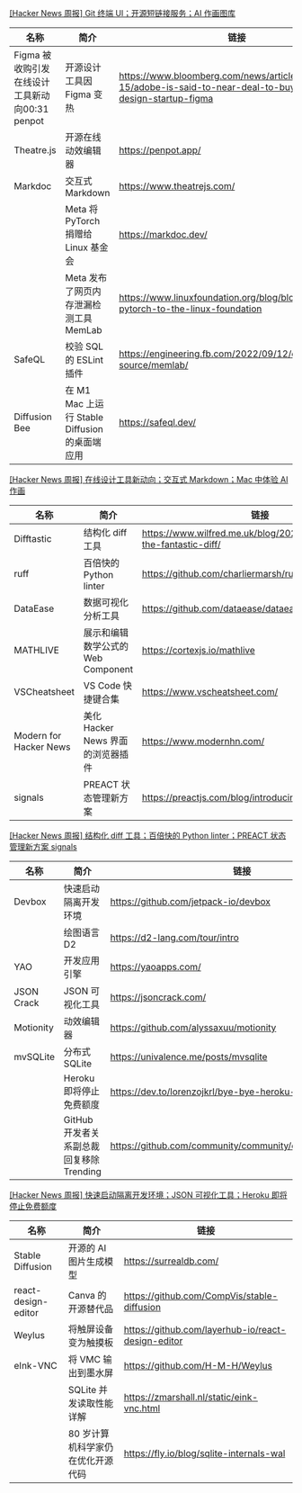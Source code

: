[[Hacker News 周报] Git 终端 UI；开源短链接服务；AI 作画图库](https://www.bilibili.com/video/BV1Je4y1r7B4)
            <table>            <theader>
                <th>名称</th>
                <th>简介</th>
                <th>链接</th>
            </theader>            <tbody>                <tr>
                    <td>Figma 被收购引发在线设计工具新动向00:31 penpot</td>
                    <td>开源设计工具因 Figma 变热</td>
                    <td>https://www.bloomberg.com/news/articles/2022-09-15/adobe-is-said-to-near-deal-to-buy-online-design-startup-figma</td>
                </tr>                <tr>
                    <td>Theatre.js</td>
                    <td>开源在线动效编辑器</td>
                    <td>https://penpot.app/</td>
                </tr>                <tr>
                    <td>Markdoc</td>
                    <td>交互式 Markdown</td>
                    <td>https://www.theatrejs.com/</td>
                </tr>                <tr>
                    <td></td>
                    <td>Meta 将 PyTorch 捐赠给 Linux 基金会</td>
                    <td>https://markdoc.dev/</td>
                </tr>                <tr>
                    <td></td>
                    <td>Meta 发布了网页内存泄漏检测工具 MemLab</td>
                    <td>https://www.linuxfoundation.org/blog/blog/welcoming-pytorch-to-the-linux-foundation</td>
                </tr>                <tr>
                    <td>SafeQL</td>
                    <td>校验 SQL 的 ESLint 插件</td>
                    <td>https://engineering.fb.com/2022/09/12/open-source/memlab/</td>
                </tr>                <tr>
                    <td>Diffusion Bee</td>
                    <td>在 M1 Mac 上运行 Stable Diffusion 的桌面端应用</td>
                    <td>https://safeql.dev/</td>
                </tr>            </tbody>            </table>
[[Hacker News 周报] 在线设计工具新动向；交互式 Markdown；Mac 中体验 AI 作画](https://www.bilibili.com/video/BV1QP411H7rM)
            <table>            <theader>
                <th>名称</th>
                <th>简介</th>
                <th>链接</th>
            </theader>            <tbody>                <tr>
                    <td>Difftastic</td>
                    <td>结构化 diff 工具</td>
                    <td>https://www.wilfred.me.uk/blog/2022/09/06/difftastic-the-fantastic-diff/</td>
                </tr>                <tr>
                    <td>ruff</td>
                    <td>百倍快的 Python linter</td>
                    <td>https://github.com/charliermarsh/ruff</td>
                </tr>                <tr>
                    <td>DataEase</td>
                    <td>数据可视化分析工具</td>
                    <td>https://github.com/dataease/dataease</td>
                </tr>                <tr>
                    <td>MATHLIVE</td>
                    <td>展示和编辑数学公式的 Web Component</td>
                    <td>https://cortexjs.io/mathlive</td>
                </tr>                <tr>
                    <td>VSCheatsheet</td>
                    <td>VS Code 快捷键合集</td>
                    <td>https://www.vscheatsheet.com/</td>
                </tr>                <tr>
                    <td>Modern for Hacker News</td>
                    <td>美化 Hacker News 界面的浏览器插件</td>
                    <td>https://www.modernhn.com/</td>
                </tr>                <tr>
                    <td>signals</td>
                    <td>PREACT 状态管理新方案</td>
                    <td>https://preactjs.com/blog/introducing-signals/</td>
                </tr>            </tbody>            </table>
[[Hacker News 周报] 结构化 diff 工具；百倍快的 Python linter；PREACT 状态管理新方案 signals](https://www.bilibili.com/video/BV1Pe4y187LV)
            <table>            <theader>
                <th>名称</th>
                <th>简介</th>
                <th>链接</th>
            </theader>            <tbody>                <tr>
                    <td>Devbox</td>
                    <td>快速启动隔离开发环境</td>
                    <td>https://github.com/jetpack-io/devbox</td>
                </tr>                <tr>
                    <td></td>
                    <td>绘图语言 D2</td>
                    <td>https://d2-lang.com/tour/intro</td>
                </tr>                <tr>
                    <td>YAO</td>
                    <td>开发应用引擎</td>
                    <td>https://yaoapps.com/</td>
                </tr>                <tr>
                    <td>JSON Crack</td>
                    <td>JSON 可视化工具</td>
                    <td>https://jsoncrack.com/</td>
                </tr>                <tr>
                    <td>Motionity</td>
                    <td>动效编辑器</td>
                    <td>https://github.com/alyssaxuu/motionity</td>
                </tr>                <tr>
                    <td>mvSQLite</td>
                    <td>分布式 SQLite</td>
                    <td>https://univalence.me/posts/mvsqlite</td>
                </tr>                <tr>
                    <td></td>
                    <td>Heroku 即将停止免费额度</td>
                    <td>https://dev.to/lorenzojkrl/bye-bye-heroku-2npi</td>
                </tr>                <tr>
                    <td></td>
                    <td>GitHub 开发者关系副总裁回复移除 Trending</td>
                    <td>https://github.com/community/community/discussions/31644</td>
                </tr>            </tbody>            </table>
[[Hacker News 周报] 快速启动隔离开发环境；JSON 可视化工具；Heroku 即将停止免费额度](https://www.bilibili.com/video/BV19e411g7qe)
            <table>            <theader>
                <th>名称</th>
                <th>简介</th>
                <th>链接</th>
            </theader>            <tbody>                <tr>
                    <td>Stable Diffusion</td>
                    <td>开源的 AI 图片生成模型</td>
                    <td>https://surrealdb.com/</td>
                </tr>                <tr>
                    <td>react-design-editor</td>
                    <td>Canva 的开源替代品</td>
                    <td>https://github.com/CompVis/stable-diffusion</td>
                </tr>                <tr>
                    <td>Weylus</td>
                    <td>将触屏设备变为触摸板</td>
                    <td>https://github.com/layerhub-io/react-design-editor</td>
                </tr>                <tr>
                    <td>eInk-VNC</td>
                    <td>将 VMC 输出到墨水屏</td>
                    <td>https://github.com/H-M-H/Weylus</td>
                </tr>                <tr>
                    <td></td>
                    <td>SQLite 并发读取性能详解</td>
                    <td>https://zmarshall.nl/static/eink-vnc.html</td>
                </tr>                <tr>
                    <td></td>
                    <td>80 岁计算机科学家仍在优化开源代码</td>
                    <td>https://fly.io/blog/sqlite-internals-wal</td>
                </tr>            </tbody>            </table>